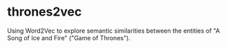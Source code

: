 # thrones2vec
Using Word2Vec to explore semantic similarities between the entities of "A Song of Ice and Fire" ("Game of Thrones").
